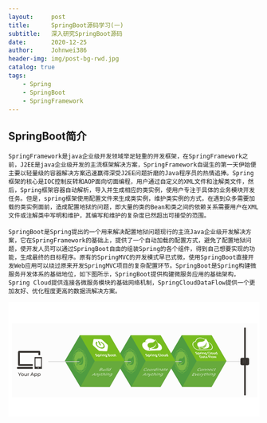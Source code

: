 ```yaml
---
layout:     post
title:      SpringBoot源码学习(一)
subtitle:   深入研究SpringBoot源码
date:       2020-12-25
author:     Johnwei386
header-img: img/post-bg-rwd.jpg
catalog: true
tags:
    - Spring
    - SpringBoot
    - SpringFramework
---
```


## SpringBoot简介

    SpringFramework是java企业级开发领域举足轻重的开发框架，在SpringFramework之前，J2EE是java企业级开发的主流框架解决方案，SpringFramework自诞生的第一天伊始便主要以轻量级的容器解决方案迅速赢得深受J2EE问题折磨的Java程序员的热情追捧。Spring框架的核心是IOC控制反转和AOP面向切面编程，用户通过自定义的XML文件和注解类文件，然后，Spring框架容器自动解析，导入并生成相应的类实例，使用户专注于具体的业务模块开发任务。但是，spring框架使用配置文件来生成类实例，维护类实例的方式，在遇到众多需要加载的类实例面前，造成配置地狱的问题，即大量的类的Bean和类之间的依赖关系需要用户在XML文件或注解类中写明和维护，其编写和维护的复杂度已然超出可接受的范围。
    
    SpringBoot是Spring提出的一个用来解决配置地狱问题现行的主流Java企业级开发解决方案，它在SpringFramework的基础上，提供了一个自动加载的配置方式，避免了配置地狱问题，使开发人员可以通过SpringBoot自由的组装Spring的各个组件，得到自己想要实现的功能，生成最终的目标程序。原有的SpringMVC的开发模式早已式微，使用SpringBoot直接开发Web应用可以绕过原来开发SpringMVC项目的复杂配置环节。SpringBoot是Spring构建微服务开发体系的基础地位，如下图所示，SpringBoot提供构建微服务应用的基础架构，Spring Cloud提供连接各微服务模块的基础网络机制，SpringCloudDataFlow提供一个更加友好、优化程度更高的数据流解决方案。

![](/img/jwblog/springboot/springEcosystem.png)




